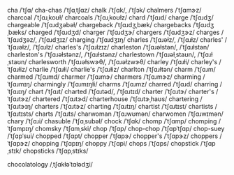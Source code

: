 <!-- chardonnay	/tʃɑɹˈdɑneɪ/ -->
<!-- chardonnays	/tʃɑɹˈdɑneɪz/ -->

cha	/ˈtʃɑ/
cha-chas	/ˈtʃɑˌtʃɑz/
chalk	/ˈtʃɑk/, /ˈtʃɔk/
chalmers	/ˈtʃɑmɝz/
charcoal	/ˈtʃɑɹˌkoʊɫ/
charcoals	/ˈtʃɑɹˌkoʊɫz/
chard	/ˈtʃɑɹd/
charge	/ˈtʃɑɹdʒ/
chargeable	/ˈtʃɑɹdʒəbəɫ/
chargeback	/ˈtʃɑɹdʒˌbæk/
chargebacks	/ˈtʃɑɹdʒˌbæks/
charged	/ˈtʃɑɹdʒd/
charger	/ˈtʃɑɹdʒɝ/
chargers	/ˈtʃɑɹdʒɝz/
charges	/ˈtʃɑɹdʒəz/, /ˈtʃɑɹdʒɪz/
charging	/ˈtʃɑɹdʒɪŋ/
charles	/ˈtʃɑɹəɫz/, /ˈtʃɑɹɫz/
charles'	/ˈtʃɑɹəɫz/, /ˈtʃɑɹɫz/
charles's	/ˈtʃɑɹɫzɪz/
charleston	/ˈtʃɑɹəɫstən/, /ˈtʃɑɹɫstən/
charleston's	/ˈtʃɑɹəɫstənz/, /ˈtʃɑɹɫstənz/
charlestown	/ˈtʃɑɹəɫˌstaʊn/, /ˈtʃɑɹɫˌstaʊn/
charlesworth	/ˈtʃɑɹəɫswɝθ/, /ˈtʃɑɹəɫzwɝθ/
charley	/ˈtʃɑɹɫi/
charley's	/ˈtʃɑɹɫiz/
charlie	/ˈtʃɑɹɫi/
charlie's	/ˈtʃɑɹɫiz/
charlton	/ˈtʃɑɹɫtən/
charm	/ˈtʃɑɹm/
charmed	/ˈtʃɑɹmd/
charmer	/ˈtʃɑɹmɝ/
charmers	/ˈtʃɑɹmɝz/
charming	/ˈtʃɑɹmɪŋ/
charmingly	/ˈtʃɑɹmɪŋɫi/
charms	/ˈtʃɑɹmz/
charred	/ˈtʃɑɹd/
charring	/ˈtʃɑɹɪŋ/
chart	/ˈtʃɑɹt/
charted	/ˈtʃɑɹtəd/, /ˈtʃɑɹtɪd/
charter	/ˈtʃɑɹtɝ/
charter's	/ˈtʃɑɹtɝz/
chartered	/ˈtʃɑɹtɝd/
charterhouse	/ˈtʃɑɹtɝˌhaʊs/
chartering	/ˈtʃɑɹtɝɪŋ/
charters	/ˈtʃɑɹtɝz/
charting	/ˈtʃɑɹtɪŋ/
chartist	/ˈtʃɑɹtɪst/
chartists	/ˈtʃɑɹtɪsts/
charts	/ˈtʃɑɹts/
charwoman	/ˈtʃɑɹwʊmən/
charwomen	/ˈtʃɑɹwɪmən/
chary	/ˈtʃɑɹi/
chasuble	/ˈtʃɑˌsubəɫ/
chock	/ˈtʃɑk/
chomp	/ˈtʃɑmp/
chomping	/ˈtʃɑmpɪŋ/
chomsky	/ˈtʃɑmˌski/
chop	/ˈtʃɑp/
chop-chop	/ˈtʃɑpˈtʃɑp/
chop-suey	/ˈtʃɑpˈsui/
chopped	/ˈtʃɑpt/
chopper	/ˈtʃɑpɝ/
chopper's	/ˈtʃɑpɝz/
choppers	/ˈtʃɑpɝz/
chopping	/ˈtʃɑpɪŋ/
choppy	/ˈtʃɑpi/
chops	/ˈtʃɑps/
chopstick	/ˈtʃɑpˌstɪk/
chopsticks	/ˈtʃɑpˌstɪks/

chocolatology	/ˌtʃɑkɫəˈtɑɫədʒi/

